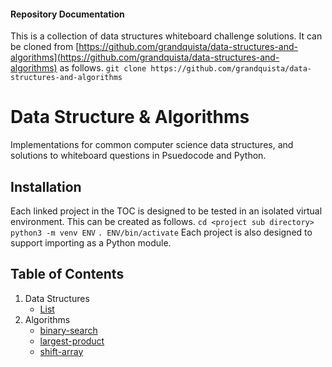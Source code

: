 #### Repository Documentation

This is a collection of data structures whiteboard challenge solutions.
It can be cloned from [https://github.com/grandquista/data-structures-and-algorithms](https://github.com/grandquista/data-structures-and-algorithms) as follows.
`git clone https://github.com/grandquista/data-structures-and-algorithms`

# Data Structure & Algorithms

Implementations for common computer science data structures, and solutions to
whiteboard questions in Psuedocode and Python.

## Installation

Each linked project in the TOC is designed to be tested in an isolated
virtual environment. This can be created as follows.
`cd <project sub directory>`
`python3 -m venv ENV`
`. ENV/bin/activate`
Each project is also designed to support importing as a Python module.

## Table of Contents
1. Data Structures
    - [List](./data_structures/list)
2. Algorithms
    - [binary-search](./challenges/binary_search)
    - [largest-product](./challenges/largest_product)
    - [shift-array](./challenges/shift-array)
